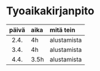 
# Tyoaikakirjanpito

| päivä | aika | mitä tein  |
| :----:|:-----| :-----|
| 2.4. | 4h    | alustamista |
| 3.4. | 4h    | alustamista |
| 4.4. | 3.5h  | alustamista |
